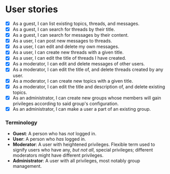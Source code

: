# User stories

- [x] As a guest, I can list existing topics, threads, and messages.
- [x] As a guest, I can search for threads by their title.
- [x] As a guest, I can search for messages by their content.
- [x] As a user, I can post new messages to threads.
- [x] As a user, I can edit and delete my own messages.
- [x] As a user, I can create new threads with a given title.
- [x] As a user, I can edit the title of threads I have created.
- [x] As a moderator, I can edit and delete messages of other users.
- [x] As a moderator, I can edit the title of, and delete threads created by any user.
- [x] As a moderator, I can create new topics with a given title.
- [x] As a moderator, I can edit the title and description of, and delete existing topics.
- [x] As an administrator, I can create new groups whose members will gain privileges according to said group's configuration.
- [x] As an administrator, I can make a user a part of an existing group.

### Terminology

- **Guest**: A person who has _not_ logged in.
- **User**: A person who _has_ logged in.
- **Moderator**: A user with heightened privileges. Flexible term used to signify users who have any, _but not all_, special privileges; different moderators might have different privileges.
- **Administrator**: A user with all privileges, most notably group management.